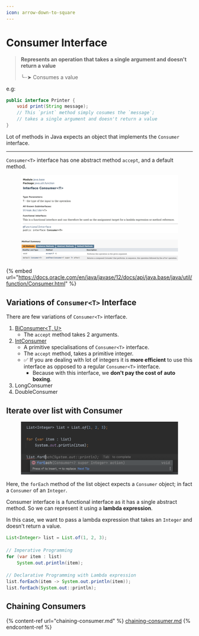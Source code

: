 ```yaml
---
icon: arrow-down-to-square
---
```


# Consumer Interface

> **Represents an operation that takes a single argument and doesn't return a value**
>
> ╰┈➤ Consumes a value

e.g:

```java
public interface Printer {
    void print(String message);
    // This `print` method simply cosumes the `message`; 
    // takes a single argument and doesn't return a value
}
```

Lot of methods in Java expects an object that implements the `Consumer` interface.

***

`Consumer<T>` interface has one abstract method `accept`, and a default method.

<figure><img src="../../../../.gitbook/assets/java-ad-lambdas-3-consumer-interface-4.png" alt=""><figcaption></figcaption></figure>

<figure><img src="../../../../.gitbook/assets/java-ad-lambdas-2-consumer-interface.png" alt=""><figcaption></figcaption></figure>

{% embed url="https://docs.oracle.com/en/java/javase/12/docs/api/java.base/java/util/function/Consumer.html" %}

## Variations of `Consumer<T>` Interface

There are few variations of `Consumer<T>` interface.

1. [BiConsumer\<T, U>](https://docs.oracle.com/en/java/javase/12/docs/api/java.base/java/util/function/BiConsumer.html)
   * The `accept` method takes 2 arguments.
2. [IntConsumer](https://docs.oracle.com/en/java/javase/12/docs/api/java.base/java/util/function/IntConsumer.html)
   * A primitive specialisations of `Consumer<T>` interface.
   * The `accept` method, takes a primitive integer.
   * ✅️  If you are dealing with lot of integers it is **more efficient** to use this interface as opposed to a regular `Consumer<T>` interface.&#x20;
     * Because with this interface, we **don't pay the cost of** **auto boxing**.
3. LongConsumer
4. DoubleConsumer

## Iterate over list with Consumer&#x20;

<div align="left"><figure><img src="../../../../.gitbook/assets/java-ad-lambdas-2-consumer-interface-2.png" alt="" width="563"><figcaption></figcaption></figure></div>

Here, the `forEach` method of the list object expects a `Consumer` object; in fact a `Consumer` of an `Integer`.

Consumer interface is a functional interface as it has a single abstract method. So we can represent it using a **lambda expression**.&#x20;

In this case, we want to pass a lambda expression that takes an `Integer` and doesn't return a value.

```java
List<Integer> list = List.of(1, 2, 3);

// Imperative Programming
for (var item : list)
    System.out.println(item);

// Declarative Programming with Lambda expression
list.forEach(item -> System.out.println(item));
list.forEach(System.out::println);
```



## Chaining Consumers

{% content-ref url="chaining-consumer.md" %}
[chaining-consumer.md](chaining-consumer.md)
{% endcontent-ref %}

